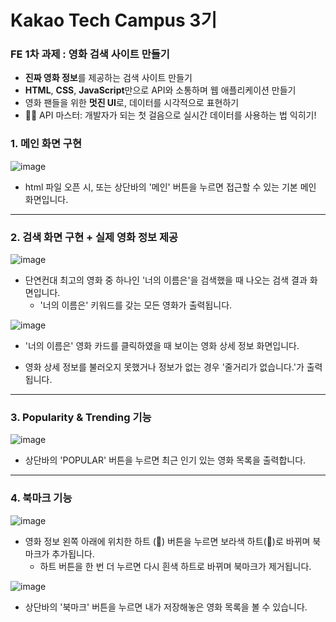 # Kakao Tech Campus 3기
### FE 1차 과제 : 영화 검색 사이트 만들기
- **진짜 영화 정보**를 제공하는 검색 사이트 만들기
- **HTML**, **CSS**, **JavaScript**만으로 API와 소통하며 웹 애플리케이션 만들기
- 영화 팬들을 위한 **멋진 UI**로, 데이터를 시각적으로 표현하기
- 🦸‍♂️ API 마스터: 개발자가 되는 첫 걸음으로 실시간 데이터를 사용하는 법 익히기!


### 1. 메인 화면 구현
![image](https://github.com/user-attachments/assets/23bf04c0-5412-48b1-a954-835e89dbe6eb)
* html 파일 오픈 시, 또는 상단바의 '메인' 버튼을 누르면 접근할 수 있는 기본 메인 화면입니다.

---
### 2. 검색 화면 구현 + 실제 영화 정보 제공
![image](https://github.com/user-attachments/assets/b04214a8-0a3b-4ccd-afa6-a802c084c08d)

* 단연컨대 최고의 영화 중 하나인 '너의 이름은'을 검색했을 때 나오는 검색 결과 화면입니다.
  * '너의 이름은' 키워드를 갖는 모든 영화가 출력됩니다.
  
![image](https://github.com/user-attachments/assets/77cee495-4a0a-4c35-8f78-bb382e20c560)

* '너의 이름은' 영화 카드를 클릭하였을 때 보이는 영화 상세 정보 화면입니다.

* 영화 상세 정보를 불러오지 못했거나 정보가 없는 경우 '줄거리가 없습니다.'가 출력됩니다.

---
### 3. Popularity & Trending 기능
![image](https://github.com/user-attachments/assets/c998bdfc-349d-4dd1-8c6c-72e9cb1fbcd1)

* 상단바의 'POPULAR' 버튼을 누르면 최근 인기 있는 영화 목록을 출력합니다.

---
### 4. 북마크 기능
![image](https://github.com/user-attachments/assets/8b39f3ba-4a74-473f-9b44-fae48933127a)

* 영화 정보 왼쪽 아래에 위치한 하트 (🤍) 버튼을 누르면 보라색 하트(💜)로 바뀌며 북마크가 추가됩니다.
  * 하트 버튼을 한 번 더 누르면 다시 흰색 하트로 바뀌며 북마크가 제거됩니다.

![image](https://github.com/user-attachments/assets/a98f86b4-87cb-4f83-a7e2-c0f45c0d361d)

* 상단바의 '북마크' 버튼을 누르면 내가 저장해놓은 영화 목록을 볼 수 있습니다.
